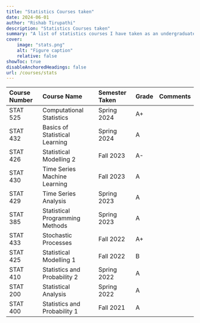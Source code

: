 ```yaml
---
title: "Statistics Courses taken"
date: 2024-06-01
author: "Rishab Tirupathi"
description: "Statistics Courses taken" 
summary: "A list of statistics courses I have taken as an undergraduate and graduate student." 
cover:
    image: "stats.png"
    alt: "Figure caption"
    relative: false
showToc: true
disableAnchoredHeadings: false
url: /courses/stats
---
```

| Course Number | Course Name | Semester Taken | Grade | Comments |
| :-------------| :----------| :-------------| :------| :-------------|
| STAT 525      | Computational Statistics| Spring 2024| A+ | | 
| STAT 432      | Basics of Statistical Learning| Spring 2024| A | |
| STAT 426      | Statistical Modelling 2| Fall 2023| A-| | 
| STAT 430      | Time Series Machine Learning | Fall 2023| A| |
| STAT 429      | Time Series Analysis| Spring 2023| A| |
| STAT 385      | Statistical Programming Methods| Spring 2023| A| |
| STAT 433      | Stochastic Processes| Fall 2022| A+| | 
| STAT 425      | Statistical Modelling 1| Fall 2022| B| |
| STAT 410      | Statistics and Probability 2 | Spring 2022| A| |
| STAT 200      | Statistical Analysis| Spring 2022| A| |
| STAT 400      | Statistics and Probability 1 | Fall 2021| A| |